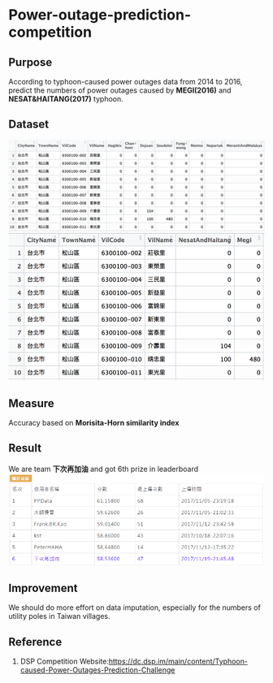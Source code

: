 # Power-outage-prediction-competition

## Purpose
According to typhoon-caused power outages data from 2014 to 2016, predict the numbers of power outages caused by **MEGI(2016)** and **NESAT&HAITANG(2017)** typhoon.
## Dataset
![image](https://github.com/Tang-Li-Jen/Power-outage-prediction-competition/blob/master/images/train.png)
![image](https://github.com/Tang-Li-Jen/Power-outage-prediction-competition/blob/master/images/test.png)
## Measure
Accuracy based on **Morisita-Horn similarity index**
## Result
We are team **下次再加油** and got 6th prize in leaderboard  
![image](https://github.com/Tang-Li-Jen/Power-outage-prediction-competition/blob/master/images/rank.PNG)

## Improvement
We should do more effort on data imputation, especially for the numbers of utility poles in Taiwan villages. 
## Reference
1. DSP Competition Website:https://dc.dsp.im/main/content/Typhoon-caused-Power-Outages-Prediction-Challenge
